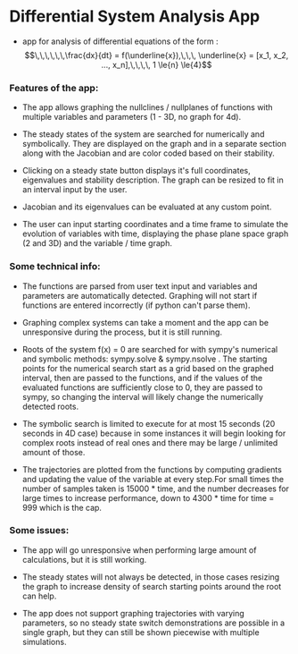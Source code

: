 # Differential System Analysis App
- app for analysis of differential equations of the form :  $$\,\,\,\,\,\,\frac{dx}{dt} = f(\underline{x}),\,\,\, \underline{x} = [x_1, x_2, ..., x_n],\,\,\,\, 1 \le{n} \le{4}$$

### Features of the app:

- The app allows graphing the nullclines / nullplanes of functions with multiple variables and parameters (1 - 3D, no graph for 4d).
- The steady states of the system are searched for numerically and symbolically. They are displayed on the graph
and in a separate section along with the Jacobian and are color coded based on their stability.

- Clicking on a steady state button displays it's full coordinates, eigenvalues and stability description.
The graph can be resized to fit in an interval input by the user.

- Jacobian and its eigenvalues can be evaluated at any custom point.

- The user can input starting coordinates and a time frame to simulate the evolution of variables with time,
displaying the phase plane space graph (2 and 3D) and the variable / time graph.

### Some technical info:

- The functions are parsed from user text input and variables and parameters are automatically detected.
Graphing will not start if functions are entered incorrectly (if python can't parse them).

- Graphing complex systems can take a moment and the app can be unresponsive during the process, but it is still running.

- Roots of the system f(x) = 0 are searched for with sympy's numerical and symbolic methods: sympy.solve & sympy.nsolve .
The starting points for the numerical search start as a grid based on the graphed interval, then are passed to the functions,
and if the values of the evaluated functions are sufficiently close to 0,
they are passed to sympy, so changing the interval will likely change the numerically detected roots.

- The symbolic search is limited to execute for at most 15 seconds (20 seconds in 4D case) because in some instances it will begin looking for complex roots instead of real ones and there may be large / unlimited amount of those.

- The trajectories are plotted from the functions by computing gradients and updating the value of the variable at every step.For small times the number of samples taken is 15000 * time,
and the number decreases for large times to increase performance, down to 4300 * time for time = 999 which is the cap.

### Some issues:

- The app will go unresponsive when performing large amount of calculations, but it is still working.

- The steady states will not always be detected,
in those cases resizing the graph to increase density of search starting points around the root can help.

- The app does not support graphing trajectories with varying parameters, so no steady state switch demonstrations are possible in a single graph,
but they can still be shown piecewise with multiple simulations.
